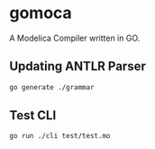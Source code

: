 # gomoca

A Modelica Compiler written in GO.

## Updating ANTLR Parser

```bash
go generate ./grammar
```
## Test CLI

```bash
go run ./cli test/test.mo
```
